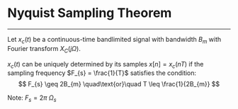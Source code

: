 # Nyquist Sampling Theorem
---

Let $x_c(t)$ be a continuous-time bandlimited signal with bandwidth $B_{m}$ with Fourier transform $X_{C}(j\Omega)$.

$x_c(t)$ can be uniquely determined by its samples $x[n] = x_{c}(nT)$ if the sampling frequency $F_{s} = \frac{1}{T}$ satisfies the condition:
$$
F_{s} \geq 2B_{m}
\quad\text{or}\quad
T \leq \frac{1}{2B_{m}}
$$

Note:
$F_{s} = 2\pi\ \Omega_{s}$